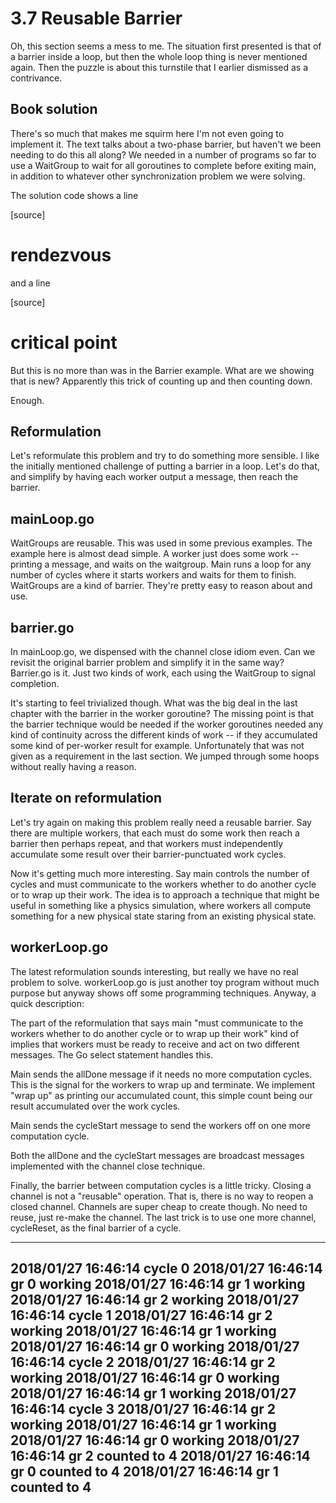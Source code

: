 # 3.7 Reusable Barrier

Oh, this section seems a mess to me.  The situation first presented is that
of a barrier inside a loop, but then the whole loop thing is never mentioned
again.  Then the puzzle is about this turnstile that I earlier dismissed as a
contrivance.

## Book solution

There's so much that makes me squirm here I'm not even going to implement it.
The text talks about a two-phase barrier, but haven't we been needing to do
this all along?  We needed in a number of programs so far to use a WaitGroup
to wait for all goroutines to complete before exiting main, in addition to
whatever other synchronization problem we were solving.

The solution code shows a line

[source]
# rendezvous

and a line

[source]
# critical point

But this is no more than was in the Barrier example.  What are we showing
that is new?  Apparently this trick of counting up and then counting down.

Enough.

## Reformulation

Let's reformulate this problem and try to do something more sensible.
I like the initially mentioned challenge of putting a barrier in a loop.
Let's do that, and simplify by having each worker output a message, then
reach the barrier.

## mainLoop.go

WaitGroups are reusable.  This was used in some previous examples.  The
example here is almost dead simple.  A worker just does some work -- printing
a message, and waits on the waitgroup.  Main runs a loop for any number of
cycles where it starts workers and waits for them to finish.  WaitGroups are
a kind of barrier.  They're pretty easy to reason about and use.

## barrier.go

In mainLoop.go, we dispensed with the channel close idiom even.  Can we revisit
the original barrier problem and simplify it in the same way?  Barrier.go is
it.  Just two kinds of work, each using the WaitGroup to signal completion.

It's starting to feel trivialized though.  What was the big deal in the last
chapter with the barrier in the worker goroutine?  The missing point is that
the barrier technique would be needed if the worker goroutines needed any kind
of continuity across the different kinds of work -- if they accumulated some
kind of per-worker result for example.  Unfortunately that was not given as a
requirement in the last section.  We jumped through some hoops without really
having a reason.

## Iterate on reformulation

Let's try again on making this problem really need a reusable barrier.  Say
there are multiple workers, that each must do some work then reach a barrier
then perhaps repeat, and that workers must independently accumulate some result
over their barrier-punctuated work cycles.

Now it's getting much more interesting.  Say main controls the number of cycles
and must communicate to the workers whether to do another cycle or to wrap up
their work.  The idea is to approach a technique that might be useful in
something like a physics simulation, where workers all compute something for
a new physical state staring from an existing physical state.

## workerLoop.go

The latest reformulation sounds interesting, but really we have no real problem
to solve.  workerLoop.go is just another toy program without much purpose but
anyway shows off some programming techniques.  Anyway, a quick description:

The part of the reformulation that says main "must communicate to the workers
whether to do another cycle or to wrap up their work" kind of implies that
workers must be ready to receive and act on two different messages.  The Go
select statement handles this.

Main sends the allDone message if it needs no more computation cycles.  This
is the signal for the workers to wrap up and terminate.  We implement "wrap
up" as printing our accumulated count, this simple count being our result
accumulated over the work cycles.

Main sends the cycleStart message to send the workers off on one more
computation cycle.

Both the allDone and the cycleStart messages are broadcast messages implemented
with the channel close technique.

Finally, the barrier between computation cycles is a little tricky.  Closing
a channel is not a "reusable" operation.  That is, there is no way to reopen
a closed channel.  Channels are super cheap to create though.  No need to
reuse, just re-make the channel.  The last trick is to use one more channel,
cycleReset, as the final barrier of a cycle.

----
2018/01/27 16:46:14 cycle 0
2018/01/27 16:46:14   gr 0 working
2018/01/27 16:46:14   gr 1 working
2018/01/27 16:46:14   gr 2 working
2018/01/27 16:46:14 cycle 1
2018/01/27 16:46:14   gr 2 working
2018/01/27 16:46:14   gr 1 working
2018/01/27 16:46:14   gr 0 working
2018/01/27 16:46:14 cycle 2
2018/01/27 16:46:14   gr 2 working
2018/01/27 16:46:14   gr 0 working
2018/01/27 16:46:14   gr 1 working
2018/01/27 16:46:14 cycle 3
2018/01/27 16:46:14   gr 2 working
2018/01/27 16:46:14   gr 1 working
2018/01/27 16:46:14   gr 0 working
2018/01/27 16:46:14 gr 2 counted to 4
2018/01/27 16:46:14 gr 0 counted to 4
2018/01/27 16:46:14 gr 1 counted to 4
----
